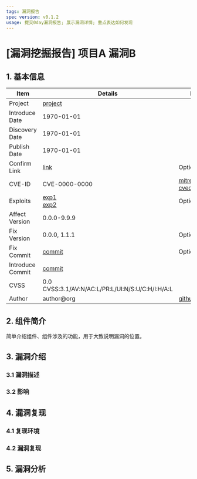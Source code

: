 ```yaml
---
tags: 漏洞报告
spec version: v0.1.2
usage: 提交0day漏洞报告; 展示漏洞详情; 重点表达如何发现
---
```


# [漏洞挖掘报告] 项目A 漏洞B

## 1. 基本信息

| Item | Details | Note |
| --- | --- | --- |
| Project | [project](https://github.com/x) |
| Introduce Date | 1970-01-01 |
| Discovery Date | 1970-01-01 |
| Publish Date | 1970-01-01 |
| Confirm Link | [link]() | Optional |
| CVE-ID | CVE-0000-0000 | [mitre](), [cvedetails]() | Optional |
| Exploits | [exp1]()<br>[exp2]() | Optional |
| Affect Version | 0.0.0-9.9.9 |
| Fix Version | 0.0.0, 1.1.1 | Optional |
| Fix Commit | [commit]() | Optional |
| Introduce Commit | [commit]() | 
| CVSS | 0.0 CVSS:3.1/AV:N/AC:L/PR:L/UI:N/S:U/C:H/I:H/A:L |
| Author | author@org | [github](http://github.com/xxx),[twitter]() |

## 2. 组件简介

简单介绍组件、组件涉及的功能，用于大致说明漏洞的位置。

## 3. 漏洞介绍

### 3.1 漏洞描述

### 3.2 影响

## 4. 漏洞复现

### 4.1 复现环境

### 4.2 漏洞复现

## 5. 漏洞分析



